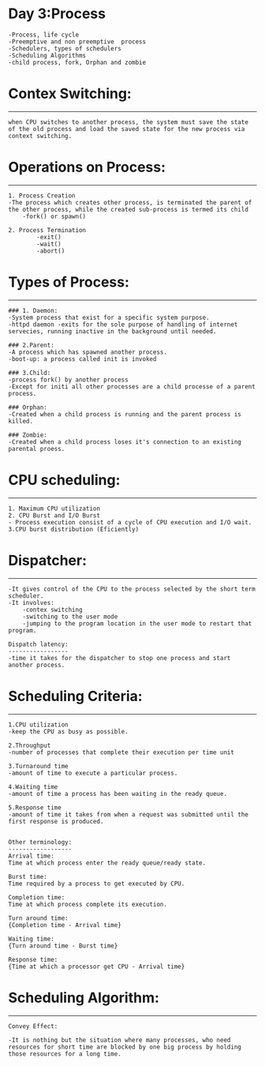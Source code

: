 
# Day 3:Process
	-Process, life cycle
	-Preemptive and non preemptive  process
	-Schedulers, types of schedulers
	-Scheduling Algorithms
	-child process, fork, Orphan and zombie 
	
	
	
# Contex Switching:
------------------
    when CPU switches to another process, the system must save the state of the old process and load the saved state for the new process via context switching.


# Operations on Process:
----------------------
    1. Process Creation
    -The process which creates other process, is terminated the parent of the other process, while the created sub-process is termed its child
    	-fork() or spawn()
    	
    2. Process Termination
          	-exit()
          	-wait()
          	-abort()

# Types of Process:
-------------------
    ### 1. Daemon:
    -System process that exist for a specific system purpose.
    -httpd daemon -exits for the sole purpose of handling of internet servecies, running inactive in the background until needed.
    
    ### 2.Parent:
    -A process which has spawned another process.
    -boot-up: a process called init is invoked
    
    ### 3.Child:
    -process fork() by another process
    -Except for initi all other processes are a child processe of a parent process.
    
    ### Orphan: 
    -Created when a child process is running and the parent process is killed.
    
    ### Zombie:
    -Created when a child process loses it's connection to an existing parental proess.

# CPU scheduling:
------------------
    1. Maximum CPU utilization
    2. CPU Burst and I/O Burst 
    - Process execution consist of a cycle of CPU execution and I/O wait.
    3.CPU burst distribution (Eficiently)

# Dispatcher:
--------------
    -It gives control of the CPU to the process selected by the short term scheduler.
    -It involves:
    	-contex switching
    	-switching to the user mode
    	-jumping to the program location in the user mode to restart that program.
    
    Dispatch latency: 
    -----------------
    -time it takes for the dispatcher to stop one process and start another process.

# Scheduling Criteria:
---------------------
    1.CPU utilization
    -keep the CPU as busy as possible.
    
    2.Throughput
    -number of processes that complete their execution per time unit
    
    3.Turnaround time
    -amount of time to execute a particular process.
    
    4.Waiting time
    -amount of time a process has been waiting in the ready queue.
    
    5.Response time
    -amount of time it takes from when a request was submitted until the first response is produced.
    
    
    Other terminology:
    ------------------
    Arrival time: 
    Time at which process enter the ready queue/ready state.
    
    Burst time: 
    Time required by a process to get executed by CPU.
    
    Completion time:
    Time at which process complete its execution.
    
    Turn around time: 
    {Completion time - Arrival time}
    
    Waiting time: 
    {Turn around time - Burst time}
    
    Response time:
    {Time at which a processor get CPU - Arrival time}

# Scheduling Algorithm:
----------------------

    Convey Effect:
    
    -It is nothing but the situation where many processes, who need resources for short time are blocked by one big process by holding those resources for a long time.
